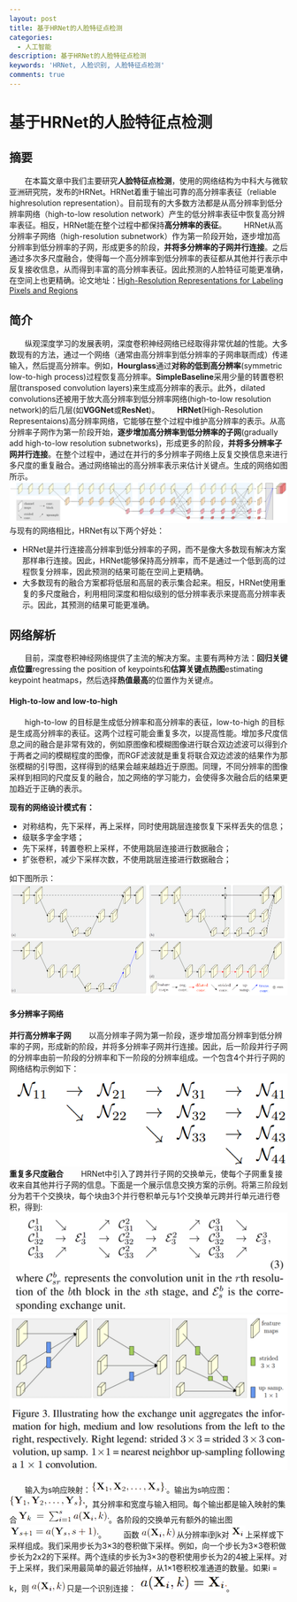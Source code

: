 ```yaml
---
layout: post
title: 基于HRNet的人脸特征点检测
categories:
  - 人工智能
description: 基于HRNet的人脸特征点检测
keywords: 'HRNet, 人脸识别, 人脸特征点检测'
comments: true
---
```


# 基于HRNet的人脸特征点检测
## 摘要
&emsp;&emsp;在本篇文章中我们主要研究**人脸特征点检测**，使用的网络结构为中科大与微软亚洲研究院，发布的HRNet。HRNet着重于输出可靠的高分辨率表征（reliable highresolution representation）。目前现有的大多数方法都是从高分辨率到低分辨率网络（high-to-low resolution network）产生的低分辨率表征中恢复高分辨率表征。相反，HRNet能在整个过程中都保持**高分辨率的表征**。
&emsp;&emsp;HRNet从高分辨率子网络（high-resolution subnetwork）作为第一阶段开始，逐步增加高分辨率到低分辨率的子网，形成更多的阶段，**并将多分辨率的子网并行连接**。之后通过多次多尺度融合，使得每一个高分辨率到低分辨率的表征都从其他并行表示中反复接收信息，从而得到丰富的高分辨率表征。因此预测的人脸特征可能更准确，在空间上也更精确。论文地址：[High-Resolution Representations for Labeling Pixels and Regions](https://arxiv.org/pdf/1904.04514.pdf)

## 简介
&emsp;&emsp;纵观深度学习的发展表明，深度卷积神经网络已经取得非常优越的性能。大多数现有的方法，通过一个网络（通常由高分辨率到低分辨率的子网串联而成）传递输入，然后提高分辨率。例如，**Hourglass**通过**对称的低到高分辨率**(symmetric low-to-high process)过程恢复高分辨率。**SimpleBaseline**采用少量的转置卷积层(transposed convolution layers)来生成高分辨率的表示。此外，dilated convolutions还被用于放大高分辨率到低分辨率网络(high-to-low resolution network)的后几层(如**VGGNet**或**ResNet**)。
&emsp;&emsp;**HRNet**(High-Resolution Representaions)高分辨率网络，它能够在整个过程中维护高分辨率的表示。从高分辨率子网作为第一阶段开始，**逐步增加高分辨率到低分辨率的子网**(gradually add high-to-low resolution subnetworks)，形成更多的阶段，**并将多分辨率子网并行连接**。在整个过程中，通过在并行的多分辨率子网络上反复交换信息来进行多尺度的重复融合。通过网络输出的高分辨率表示来估计关键点。生成的网络如图所示。
![HRNet00](/images/posts/AI/hrnet00.jpg)
与现有的网络相比，HRNet有以下两个好处：
* HRNet是并行连接高分辨率到低分辨率的子网，而不是像大多数现有解决方案那样串行连接。因此，HRNet能够保持高分辨率，而不是通过一个低到高的过程恢复分辨率，因此预测的结果可能在空间上更精确。
* 大多数现有的融合方案都将低层和高层的表示集合起来。相反，HRNet使用重复的多尺度融合，利用相同深度和相似级别的低分辨率表示来提高高分辨率表示。因此，其预测的结果可能更准确。

## 网络解析
&emsp;&emsp;目前，深度卷积神经网络提供了主流的解决方案。主要有两种方法：**回归关键点位置**regressing the position of keypoints和**估算关键点热图**estimating keypoint heatmaps，然后选择**热值最高**的位置作为关键点。
#### High-to-low and low-to-high
&emsp;&emsp;high-to-low 的目标是生成低分辨率和高分辨率的表征，low-to-high 的目标是生成高分辨率的表征。这两个过程可能会重复多次，以提高性能。增加多尺度信息之间的融合是非常有效的，例如原图像和模糊图像进行联合双边滤波可以得到介于两者之间的模糊程度的图像，而RGF滤波就是重复将联合双边滤波的结果作为那张模糊的引导图，这样得到的结果会越来越趋近于原图。同理，不同分辨率的图像采样到相同的尺度反复的融合，加之网络的学习能力，会使得多次融合后的结果更加趋近于正确的表示。

**现有的网络设计模式有：**
* 对称结构，先下采样，再上采样，同时使用跳层连接恢复下采样丢失的信息；
* 级联多字金字塔；
* 先下采样，转置卷积上采样，不使用跳层连接进行数据融合；
* 扩张卷积，减少下采样次数，不使用跳层连接进行数据融合；

如下图所示：
![HRNet01](/images/posts/AI/hrnet01.png)
#### 多分辨率子网络
**并行高分辨率子网**
&emsp;&emsp;以高分辨率子网为第一阶段，逐步增加高分辨率到低分辨率的子网，形成新的阶段，并将多分辨率子网并行连接。因此，后一阶段并行子网的分辨率由前一阶段的分辨率和下一阶段的分辨率组成。一个包含4个并行子网的网络结构示例如下：
![HRNet02](/images/posts/AI/hrnet02.png)
**重复多尺度融合**
&emsp;&emsp;HRNet中引入了跨并行子网的交换单元，使每个子网重复接收来自其他并行子网的信息。下面是一个展示信息交换方案的示例。将第三阶段划分为若干个交换块，每个块由3个并行卷积单元与1个交换单元跨并行单元进行卷积，得到:
![HRNet02](/images/posts/AI/hrnet03.png)
![HRNet02](/images/posts/AI/hrnet04.png)

&emsp;&emsp;输入为s响应映射：![HRNet02](/images/posts/AI/hrnet05.png)。输出为s响应图：![HRNet02](/images/posts/AI/hrnet06.png)，其分辨率和宽度与输入相同。每个输出都是输入映射的集合![HRNet02](/images/posts/AI/hrnet07.png)。各阶段的交换单元有额外的输出图![HRNet02](/images/posts/AI/hrnet08.png)。
&emsp;&emsp;函数![HRNet02](/images/posts/AI/hrnet09.png)从分辨率i到k对![HRNet02](/images/posts/AI/hrnet10.png)上采样或下采样组成。我们采用步长为3×3的卷积做下采样。例如，向一个步长为3×3卷积做步长为2x2的下采样。两个连续的步长为3×3的卷积使用步长为2的4被上采样。对于上采样，我们采用最简单的最近邻抽样，从1×1卷积校准通道的数量。如果i = k，则![HRNet02](/images/posts/AI/hrnet09.png)只是一个识别连接：![HRNet02](/images/posts/AI/hrnet11.png)。



